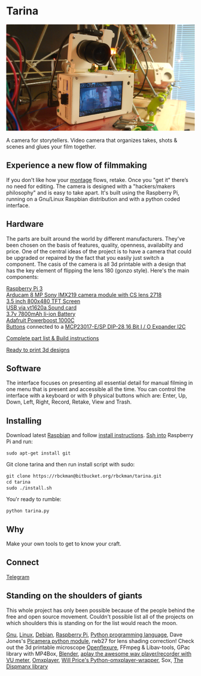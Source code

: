 Tarina
======

![Tarina Leone, one done & one in post processing stage](docs/tarina-leone.jpg)

A camera for storytellers. Video camera that organizes takes, shots & scenes and glues your film together. 

Experience a new flow of filmmaking
-----------------------------------
If you don't like how your [montage](https://en.wikipedia.org/wiki/Montage_(filmmaking)) flows, retake. Once you "get it" there’s no need for editing. The camera is designed with a "hackers/makers philosophy" and is easy to take apart. It's built using the Raspberry Pi, running on a Gnu/Linux Raspbian distribution and with a python coded interface.

Hardware
--------
The parts are built around the world by different manufacturers. They've been chosen on the basis of features, quality, openness, availabilty and price. One of the central ideas of the project is to have a camera that could be upgraded or repaired by the fact that you easily just switch a component. The casis of the camera is all 3d printable with a design that has the key element of flipping the lens 180 (gonzo style). Here's the main components: 

[Raspberry Pi 3](https://www.raspberrypi.org/products/raspberry-pi-3-model-b/)<br>
[Arducam 8 MP Sony IMX219 camera module with CS lens 2718](http://www.uctronics.com/arducam-8-mp-sony-imx219-camera-module-with-cs-lens-2717-for-raspberry-pi.html)<br>
[3.5 inch 800x480 TFT Screen](https://www.aliexpress.com/store/product/U-Geek-Raspberry-Pi-3-5-inch-800-480-TFT-Screen-HD-HighSpeed-LCD-Module-3/1954241_32672157641.html)<br>
[USB via vt1620a Sound card](https://www.aliexpress.com/item/Professional-External-USB-Sound-Card-Adapter-Virtual-7-1-Channel-3D-Audio-with-3-5mm-Headset/32588038556.html?spm=2114.01010208.8.8.E8ZKLB)<br>
[3.7v 7800mAh li-ion Battery](https://www.aliexpress.com/item/3-7v-9000mAh-capacity-18650-Rechargeable-lithium-battery-pack-18650-jump-starter/32619902319.html?spm=2114.13010608.0.0.XcKleV)<br>
[Adafruit Powerboost 1000C](https://www.ebay.com/itm/Adafruit-PowerBoost-1000-Charger-Rechargeable-5V-Lipo-USB-Boost-1A-1000C-A/282083284436?epid=2256108887&hash=item41ad7955d4%3Ag%3ALesAAOSwkQZbYXrn&_sacat=0&_nkw=powerboost+1000c&_from=R40&rt=nc&_trksid=m570.l1313)<br>
[Buttons](http://www.ebay.com/itm/151723036469?_trksid=p2057872.m2749.l2649&ssPageName=STRK%3AMEBIDX%3AIT) connected to a [MCP23017-E/SP DIP-28 16 Bit I / O Expander I2C](http://www.ebay.com/sch/sis.html?_nkw=5Pcs+MCP23017+E+SP+DIP+28+16+Bit+I+O+Expander+I2C+TOP+GM&_trksid=p2047675.m4100)

[Complete part list & Build instructions](docs/tarina-build-instructions.md)

[Ready to print 3d designs](https://github.com/rbckman/tarina/tree/master/3d)

Software
--------
The interface focuses on presenting all essential detail for manual filming in one menu that is present and accessible all the time. You can control the interface with a keyboard or with 9 physical buttons which are: Enter, Up, Down, Left, Right, Record, Retake, View and Trash.

Installing
----------
Download latest [Raspbian](https://www.raspberrypi.org/downloads/raspbian/) and follow [install instructions](https://www.raspberrypi.org/documentation/installation/installing-images/README.md).
[Ssh into](https://www.raspberrypi.org/documentation/remote-access/ssh/) Raspberry Pi and run:
```
sudo apt-get install git
```
Git clone tarina and then run install script with sudo:
```
git clone https://rbckman@bitbucket.org/rbckman/tarina.git
cd tarina
sudo ./install.sh
```
You'r ready to rumble:
```
python tarina.py
```

Why
---
Make your own tools to get to know your craft.

Connect
-------
[Telegram](https://t.me/tarinadiy)

Standing on the shoulders of giants
-----------------------------------
This whole project has only been possible because of the people behind the free and open source movement. Couldn't possible list all of the projects on which shoulders this is standing on for the list would reach the moon.

[Gnu](https://gnu.org), [Linux](https://github.com/torvalds/linux), [Debian](https://debian.org), [Raspberry Pi](https://raspberrypi.org), 
[Python programming language](https://python.org), Dave Jones's [Picamera python module](https://github.com/waveform80/picamera), rwb27 for lens shading correction! Check out the 3d printable microscope [Openflexure](https://github.com/rwb27/openflexure_microscope), FFmpeg & Libav-tools, GPac library with MP4Box, [Blender](http://blender.org), [aplay the awesome wav player/recorder with VU meter](http://alsa.opensrc.org/Aplay), [Omxplayer](https://github.com/huceke/omxplayer), [Will Price's Python-omxplayer-wrapper](https://github.com/willprice/python-omxplayer-wrapper), Sox, [The Dispmanx library](https://github.com/raspberrypi/userland/tree/master/host_applications/linux/apps/hello_pi)
